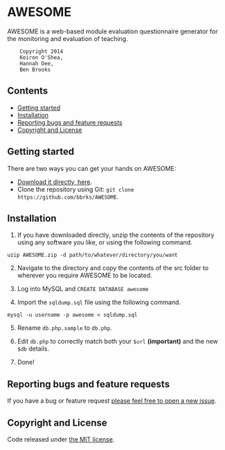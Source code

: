 AWESOME
=======

AWESOME is a web-based module evaluation questionnaire generator for the monitoring and evaluation of teaching.

        Copyright 2014
        Keiron O'Shea,
        Hannah Dee,
        Ben Brooks
 
## Contents


- [Getting started](#getting-started)
- [Installation](#installation)
- [Reporting bugs and feature requests](#reporting-bugs-and-feature-requests)
- [Copyright and License](#copyright-and-license)

## Getting started

There are two ways you can get your hands on AWESOME:

- [Download it directly, here](https://github.com/bbrks/AWESOME/archive/master.zip).
- Clone the repository using Git: ```git clone https://github.com/bbrks/AWESOME```.

## Installation

1. If you have downloaded directly, unzip the contents of the repository using any software you like, or using the following command.

```uzip AWESOME.zip -d path/to/whatever/directory/you/want```

2. Navigate to the directory and copy the contents of the src folder to wherever you require AWESOME to be located.

3. Log into MySQL and ```CREATE DATABASE awesome```

4. Import the ```sqldump.sql``` file using the following command.

```mysql -u username -p awesome < sqldump.sql```

5. Rename ```db.php.sample``` to ```db.php```.

6. Edit ```db.php``` to correctly match both your ```$url``` **(important)** and the new ```$db``` details.

7. Done!

## Reporting bugs and feature requests

If you have a bug or feature request [please feel free to open a new issue](https://github.com/bbrks/AWESOME/issues/new).

## Copyright and License

Code released under [the MIT license](https://github.com/bbrks/AWESOME/blob/master/LICENSE).